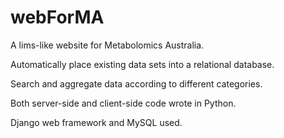 # webForMA

A lims-like website for Metabolomics Australia.

Automatically place existing data sets into a relational database.

Search and aggregate data according to different categories.

Both server-side and client-side code wrote in Python.

Django web framework and MySQL used.
